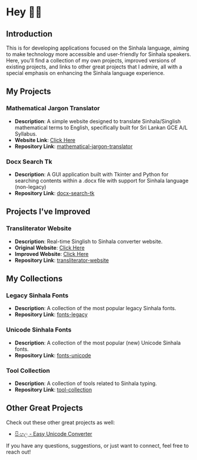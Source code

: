 # Hey 🙋‍♂️

## Introduction

This is for developing applications focused on the Sinhala language, aiming to make technology more accessible and user-friendly for Sinhala speakers. Here, you'll find a collection of my own projects, improved versions of existing projects, and links to other great projects that I admire, all with a special emphasis on enhancing the Sinhala language experience.

## My Projects

### Mathematical Jargon Translator
- **Description**: A simple website designed to translate Sinhala/Singlish mathematical terms to English, specifically built for Sri Lankan GCE A/L Syllabus.
- **Website Link**: [Click Here](https://sinhala-typing.github.io/mathematical-jargon-translator/)
- **Repository Link**: [mathematical-jargon-translator](https://github.com/Sinhala-Typing/mathematics-translator)


### Docx Search Tk
- **Description**: A GUI application built with Tkinter and Python for searching contents within a .docx file with support for Sinhala language (non-legacy)
- **Repository Link**: [docx-search-tk](https://github.com/Sinhala-Typing/docx-search-tk)


## Projects I've Improved

### Transliterator Website
- **Description**: Real-time Singlish to Sinhala converter website.
- **Original Website**: [Click Here](https://ucsc.cmb.ac.lk/ltrl/services/feconverter/t1.html)
- **Improved Website**: [Click Here](https://sinhala-typing.github.io/transliterator-website/)
- **Repository Link**: [transliterator-website](https://github.com/Sinhala-Typing/transliterator-website)

## My Collections

### Legacy Sinhala Fonts
- **Description**: A collection of the most popular legacy Sinhala fonts.
- **Repository Link**: [fonts-legacy](https://github.com/Sinhala-Typing/fonts-legacy)

### Unicode Sinhala Fonts
- **Description**: A collection of the most popular (new) Unicode Sinhala fonts.
- **Repository Link**: [fonts-unicode](https://github.com/Sinhala-Typing/fonts-unicode)

### Tool Collection
- **Description**: A collection of tools related to Sinhala typing.
- **Repository Link**: [tool-collection](https://github.com/Sinhala-Typing/tool-collection)

## Other Great Projects

Check out these other great projects as well:

- [සිංහල - Easy Unicode Converter](https://www.easysinhalaunicode.com/)


If you have any questions, suggestions, or just want to connect, feel free to reach out!
